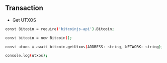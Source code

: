 ## Transaction

* Get UTXOS

``` bash
const Bitcoin = require('bitcoinjs-api').Bitcoin;

const bitcoin = new Bitcoin();

const utxos = await bitcoin.getUtxos(ADDRESS: string, NETWORK: string); //MAINNET OR TESTNET

console.log(utxos);
```